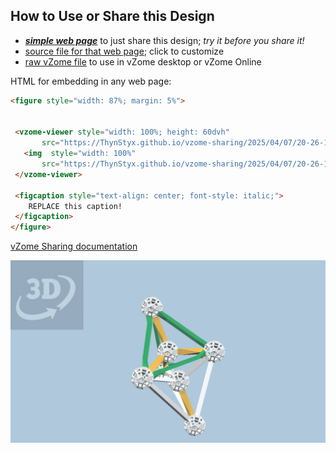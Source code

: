 
## How to Use or Share this Design

 - [***simple web page***](<https://ThynStyx.github.io/vzome-sharing/2025/04/07/20-26-14-Tetrahedron-in-green/>) to just share this design; *try it before you share it!*
 - [source file for that web page](<https://github.com/ThynStyx/vzome-sharing/edit/main/2025/04/07/20-26-14-Tetrahedron-in-green/index.md>); click to customize
 - [raw vZome file](<https://raw.githubusercontent.com/ThynStyx/vzome-sharing/main/2025/04/07/20-26-14-Tetrahedron-in-green/Tetrahedron-in-green.vZome>) to use in vZome desktop or vZome Online
 
 HTML for embedding in any web page:
 ```html
<figure style="width: 87%; margin: 5%">
  
  
  <vzome-viewer style="width: 100%; height: 60dvh" 
        src="https://ThynStyx.github.io/vzome-sharing/2025/04/07/20-26-14-Tetrahedron-in-green/Tetrahedron-in-green.vZome" >
    <img  style="width: 100%"
        src="https://ThynStyx.github.io/vzome-sharing/2025/04/07/20-26-14-Tetrahedron-in-green/Tetrahedron-in-green.png" >
  </vzome-viewer>

  <figcaption style="text-align: center; font-style: italic;">
     REPLACE this caption!
  </figcaption>
</figure>

 ```

[vZome Sharing documentation](https://vzome.github.io/vzome/sharing.html#how-it-works)

![Image](<Tetrahedron-in-green.png>)

